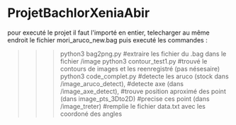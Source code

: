 # ProjetBachlorXeniaAbir

pour executé le projet il faut l'importé en entier, telecharger au même endroit le fichier mori_aruco_new.bag
puis executé les commandes :


>>> python3 bag2png.py            #extraire les fichier du .bag dans le fichier /image
>>> python3 contour_test1.py      #trouvé le contours de images et les reenregistré (pas nésesaire)
>>> python3 code_complet.py       #detecte les aruco (stock dans  /image_aruco_detect), 
                                  #detecte axe (dans /image_axe_detect), 
                                  #trouve position aproximé des point (dans  image_pts_3Dto2D)
                                  #precise ces point (dans /image_treter)
                                  #remplie le fichier data.txt avec les coordoné des angles 
